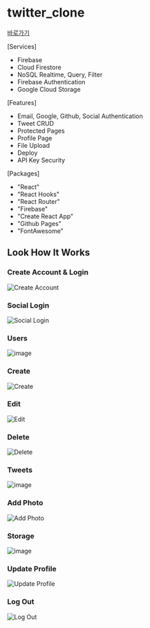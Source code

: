 # twitter_clone

[바로가기](https://junsuboy.github.io/twitter_clone/)


[Services]
- Firebase
- Cloud Firestore
- NoSQL Realtime, Query, Filter
- Firebase Authentication
- Google Cloud Storage

[Features]
- Email, Google, Github, Social Authentication
- Tweet CRUD
- Protected Pages
- Profile Page
- File Upload
- Deploy
- API Key Security

[Packages]
- "React"
- "React Hooks"
- "React Router"
- "Firebase"
- "Create React App"
- "Github Pages"
- "FontAwesome"

## Look How It Works

### Create Account & Login
![Create Account](https://user-images.githubusercontent.com/86935775/130709388-9283a0af-492d-47cb-a9fc-28957f016bbc.gif)

### Social Login
![Social Login](https://user-images.githubusercontent.com/86935775/130709472-4233fc91-acc9-4a2b-88aa-f8ea4ad1664e.gif)

### Users
![image](https://user-images.githubusercontent.com/86935775/130709656-8b647ccc-ee1d-41d8-8768-9d5015c5c56f.png)

### Create
![Create](https://user-images.githubusercontent.com/86935775/130709760-735fe19e-51aa-46e9-9285-44ec27ed1e87.gif)

### Edit
![Edit](https://user-images.githubusercontent.com/86935775/130709786-ae2cdc3a-294c-472a-9496-0832d62c9a07.gif)

### Delete
![Delete](https://user-images.githubusercontent.com/86935775/130709804-46db9717-a369-48fe-9439-493de6324d88.gif)

### Tweets
![image](https://user-images.githubusercontent.com/86935775/130709843-6f55e30a-f28a-4174-8c59-ac577f3b2fe0.png)

### Add Photo
![Add Photo](https://user-images.githubusercontent.com/86935775/130709875-8102bdb4-72e1-407d-b527-f27a6900e512.gif)

### Storage
![image](https://user-images.githubusercontent.com/86935775/130709911-e7ba28f4-21b0-4113-a8c0-4cac12ef00cf.png)

### Update Profile
![Update Profile](https://user-images.githubusercontent.com/86935775/130709963-032742e0-5d4e-4108-99a7-ffd5e71a58df.gif)

### Log Out
![Log Out](https://user-images.githubusercontent.com/86935775/130710005-b976e9f8-b43b-4292-b11b-c1f0c1db2cdb.gif)
